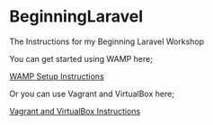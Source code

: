 # BeginningLaravel
The Instructions for my Beginning Laravel Workshop

You can get started using WAMP here;

[WAMP Setup Instructions](wamp-1.md)

Or you can use Vagrant and VirtualBox here;

[Vagrant and VirtualBox Instructions](vagrant-1.md)